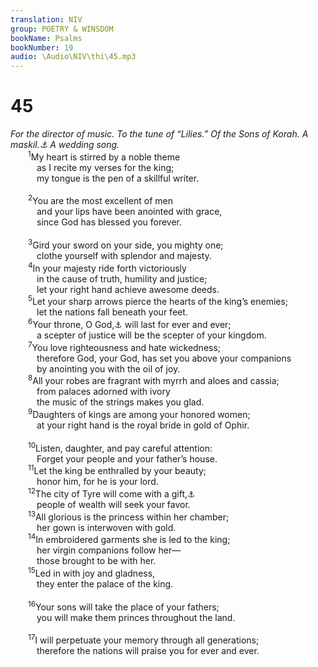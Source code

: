 ```yaml
---
translation: NIV
group: POETRY & WINSDOM
bookName: Psalms 
bookNumber: 19
audio: \Audio\NIV\thi\45.mp3
---
```


<div class="title"><h1>45</h1><i>For the director of music. To the tune of “Lilies.” Of the Sons of Korah. A maskil.<a data-toggle="tooltip" data-placement="bottom" title="Title: Probably a literary or musical term">⚓</a> A wedding song.</i></div>
<span class="verse thi_45_1">  <sup>1</sup>My heart is stirred by a noble theme <br/>   as I recite my verses for the king; <br/>   my tongue is the pen of a skillful writer. <br/><br/></span>
<span class="verse thi_45_2">  <sup>2</sup>You are the most excellent of men <br/>   and your lips have been anointed with grace, <br/>   since God has blessed you forever. <br/><br/></span>
<span class="verse thi_45_3">  <sup>3</sup>Gird your sword on your side, you mighty one; <br/>   clothe yourself with splendor and majesty. <br/></span>
<span class="verse thi_45_4">  <sup>4</sup>In your majesty ride forth victoriously <br/>   in the cause of truth, humility and justice; <br/>   let your right hand achieve awesome deeds. <br/></span>
<span class="verse thi_45_5">  <sup>5</sup>Let your sharp arrows pierce the hearts of the king’s enemies; <br/>   let the nations fall beneath your feet. <br/></span>
<span class="verse thi_45_6">  <sup>6</sup>Your throne, O God,<a data-toggle="tooltip" data-placement="bottom" title="Here the king is addressed as God’s representative.">⚓</a> will last for ever and ever; <br/>   a scepter of justice will be the scepter of your kingdom. <br/></span>
<span class="verse thi_45_7">  <sup>7</sup>You love righteousness and hate wickedness; <br/>   therefore God, your God, has set you above your companions <br/>   by anointing you with the oil of joy. <br/></span>
<span class="verse thi_45_8">  <sup>8</sup>All your robes are fragrant with myrrh and aloes and cassia; <br/>   from palaces adorned with ivory <br/>   the music of the strings makes you glad. <br/></span>
<span class="verse thi_45_9">  <sup>9</sup>Daughters of kings are among your honored women; <br/>   at your right hand is the royal bride in gold of Ophir. <br/><br/></span>
<span class="verse thi_45_10">  <sup>10</sup>Listen, daughter, and pay careful attention: <br/>   Forget your people and your father’s house. <br/></span>
<span class="verse thi_45_11">  <sup>11</sup>Let the king be enthralled by your beauty; <br/>   honor him, for he is your lord. <br/></span>
<span class="verse thi_45_12">  <sup>12</sup>The city of Tyre will come with a gift,<a data-toggle="tooltip" data-placement="bottom" title="Or A Tyrian robe is among the gifts">⚓</a><br/>   people of wealth will seek your favor. <br/></span>
<span class="verse thi_45_13">  <sup>13</sup>All glorious is the princess within her chamber; <br/>   her gown is interwoven with gold. <br/></span>
<span class="verse thi_45_14">  <sup>14</sup>In embroidered garments she is led to the king; <br/>   her virgin companions follow her— <br/>   those brought to be with her. <br/></span>
<span class="verse thi_45_15">  <sup>15</sup>Led in with joy and gladness, <br/>   they enter the palace of the king. <br/><br/></span>
<span class="verse thi_45_16">  <sup>16</sup>Your sons will take the place of your fathers; <br/>   you will make them princes throughout the land. <br/><br/></span>
<span class="verse thi_45_17">  <sup>17</sup>I will perpetuate your memory through all generations; <br/>   therefore the nations will praise you for ever and ever. <br/></span>
